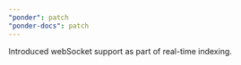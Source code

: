```yaml
---
"ponder": patch
"ponder-docs": patch
---
```


Introduced webSocket support as part of real-time indexing.
